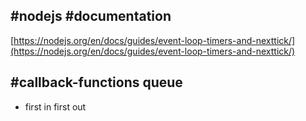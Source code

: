 ## #nodejs #documentation
[https://nodejs.org/en/docs/guides/event-loop-timers-and-nexttick/](https://nodejs.org/en/docs/guides/event-loop-timers-and-nexttick/) 
## #callback-functions queue
- first in first out
